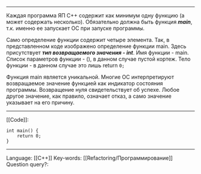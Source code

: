 ___
Каждая программа ЯП C++ содержит как минимум одну функцию (а может содержать несколько). Обязательно должна быть функция ***main***, т.к. именно ее запускает ОС при запуске программы. 

Само определение функции содержит четыре элемента. Так, в представленном коде изображено определение функции main. Здесь присутствует ***тип возвращаемого значения - int***. Имя функции - main. Список параметров функции - (), в данном случае пустой кортеж. Тело функции - в данном случае это лишь return `0;`

Функция main является уникальной. Многие ОС интерпретируют возвращаемое значение функцией как индикатор состояния программы. Возвращение нуля свидетельствует об успехе. Любое другое значение, как правило, означает отказ, а само значение указывает на его причину. 
___
[[Code]]:
```
int main() {
	return 0;
}
```
___
Language: [[C++]]
Key-words:  [[Refactoring/Программирование]]
Question query?: 